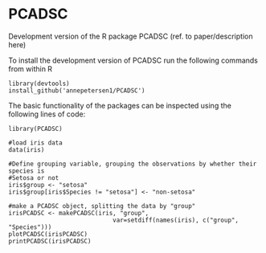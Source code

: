 # PCADSC

Development version of the R package PCADSC  (ref. to paper/description here)

To install the development version of PCADSC run the following commands
from within R

```{r}
library(devtools)
install_github('annepetersen1/PCADSC')
```

The basic functionality of the packages can be inspected using the following lines of code:
```{r}
library(PCADSC)

#load iris data
data(iris)

#Define grouping variable, grouping the observations by whether their species is
#Setosa or not
iris$group <- "setosa"
iris$group[iris$Species != "setosa"] <- "non-setosa"

#make a PCADSC object, splitting the data by "group"
irisPCADSC <- makePCADSC(iris, "group", 
                             var=setdiff(names(iris), c("group", "Species")))
plotPCADSC(irisPCADSC)
printPCADSC(irisPCADSC)
```
